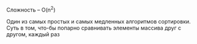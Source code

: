 Сложность – O(n<sup>2</sup>)

Один из самых простых и самых медленных алгоритмов сортировки. Суть в том, что-бы попарно сравнивать элементы массива друг с другом, каждый раз